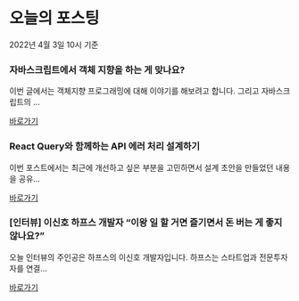 # 오늘의 포스팅 
2022년 4월 3일 10시 기준 

### 자바스크립트에서 객체 지향을 하는 게 맞나요? 
 이번 글에서는 객체지향 프로그래밍에 대해 이야기를 해보려고 합니다. 그리고 자바스크립트의 ... 

 [바로가기](https://yozm.wishket.com/magazine/detail/1396/) 
### React Query와 함께하는 API 에러 처리 설계하기 
 이번 포스트에서는 최근에 개선하고 싶은 부분을 고민하면서 설계 초안을 만들었던 내용을 공유... 

 [바로가기](https://yozm.wishket.com/magazine/detail/1391/) 
### [인터뷰] 이신호 하프스 개발자 “이왕 일 할 거면 즐기면서 돈 버는 게 좋지 않나요?” 
 오늘 인터뷰의 주인공은 하프스의 이신호 개발자입니다. 하프스는 스타트업과 전문투자자를 연결... 

 [바로가기](https://yozm.wishket.com/magazine/detail/1390/) 
